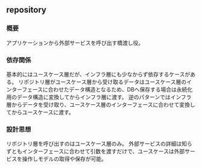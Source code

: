 ## repository

### 概要
アプリケーションから外部サービスを呼び出す橋渡し役。

### 依存関係
基本的にはユースケース層だが、インフラ層にも少なからず依存するケースがある。
リポジトリ層がユースケース層から受け取るデータはユースケース層のインターフェースに合わせたデータ構造となるため、DBへ保存する場合は永続化用のデータ構造に変換してからインフラ層に渡す。
逆のパターンではインフラ層からデータを受け取り、ユースケース層のインターフェースに合わせて変換してからユースケースに渡す。

### 設計思想
リポジトリ層を呼び出すのはユースケース層のみ。
外部サービスの詳細は知らずともインターフェースに合わせて引数を渡すだけで、ユースケースは外部サービスを操作しモデルの取得や保存が可能。